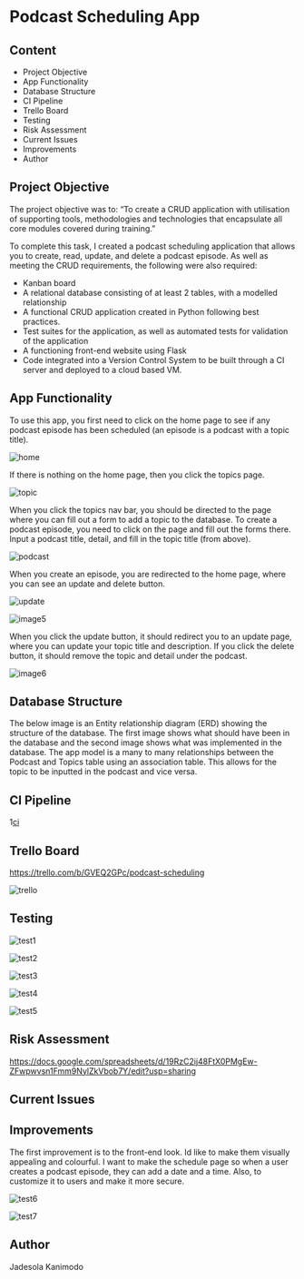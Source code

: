 # Podcast Scheduling App

## Content

*	Project Objective
* App Functionality 
*	Database Structure
* CI Pipeline
*	Trello Board
*	Testing 
* Risk Assessment 
*	Current Issues 
*	Improvements 
* Author

## Project Objective
The project objective was to:
 “To create a CRUD application with utilisation of supporting tools, methodologies and technologies that encapsulate all core modules covered during training.”

To complete this task, I created a podcast scheduling application that allows you to create, read, update, and delete a podcast episode. As well as meeting the CRUD requirements, the following were also required:
*	Kanban board
*	A relational database consisting of at least 2 tables, with a modelled relationship
* A functional CRUD application created in Python following best practices.
*	Test suites for the application, as well as automated tests for validation of the application
*	A functioning front-end website using Flask
*	Code integrated into a Version Control System to be built through a CI server and deployed to a cloud based VM.

## App Functionality
To use this app, you first need to click on the home page to see if any podcast episode has been scheduled (an episode is a podcast with a topic title).

![home](https://github.com/jadecodespy/Podcastapp/blob/master/podcast/picture1.jpg?raw=true)

If there is nothing on the home page, then you click the topics page.

![topic](https://github.com/jadecodespy/Podcastapp/blob/master/podcast/picture2.jpg?raw=true)

When you click the topics nav bar, you should be directed to the page where you can fill out a form to add a topic to the database.
To create a podcast episode, you need to click on the page and fill out the forms there. Input a podcast title, detail, and fill in the topic title (from above).

![podcast](https://github.com/jadecodespy/Podcastapp/blob/master/podcast/picture3.jpg?raw=true)

When you create an episode, you are redirected to the home page, where you can see an update and delete button.

![update](https://github.com/jadecodespy/Podcastapp/blob/master/podcast/picture4.jpg?raw=true)

![image5](https://github.com/jadecodespy/Podcastapp/blob/master/podcast/picture5.jpg?raw=true)


When you click the update button, it should redirect you to an update page, where you can update your topic title and description.
If you click the delete button, it should remove the topic and detail under the podcast.

![image6](https://github.com/jadecodespy/Podcastapp/blob/master/podcast/picture6.jpg?raw=true)



## Database Structure
The below image is an Entity relationship diagram (ERD) showing the structure of the database. The first image shows what should have been in the database and the second image shows what was implemented in the database.
The app model is a many to many relationships between the Podcast and Topics table using an association table. This allows for the topic to be inputted in the podcast and vice versa.



## CI Pipeline

1[ci](https://github.com/jadecodespy/Podcastapp/blob/master/podcast/podcast/image1.jpg?raw=true)


## Trello Board
https://trello.com/b/GVEQ2GPc/podcast-scheduling

![trello](https://github.com/jadecodespy/Podcastapp/blob/master/podcast/picture9.jpg?raw=true)

## Testing 
![test1](https://github.com/jadecodespy/Podcastapp/blob/master/podcast/podcast/test1.jpg?raw=true)

![test2](https://github.com/jadecodespy/Podcastapp/blob/master/podcast/podcast/test2.jpg?raw=true)

![test3](https://github.com/jadecodespy/Podcastapp/blob/master/podcast/podcast/test3.jpg?raw=true)

![test4](https://github.com/jadecodespy/Podcastapp/blob/master/podcast/podcast/test4.jpg?raw=true)

![test5](https://github.com/jadecodespy/Podcastapp/blob/master/podcast/podcast/test5.jpg?raw=true)




## Risk Assessment 
https://docs.google.com/spreadsheets/d/19RzC2ij48FtX0PMgEw-ZFwpwvsn1Fmm9NylZkVbob7Y/edit?usp=sharing

## Current Issues 

## Improvements 
The first improvement is to the front-end look. Id like to make them visually appealing and colourful. I want to make the schedule page so when a user creates a podcast episode, they can add a date and a time. Also, to customize it to users and make it more secure. 

![test6](https://github.com/jadecodespy/Podcastapp/blob/master/podcast/podcast/test6.jpg?raw=true)

![test7](https://github.com/jadecodespy/Podcastapp/blob/master/podcast/podcast/test7.jpg?raw=true)





## Author
Jadesola Kanimodo





